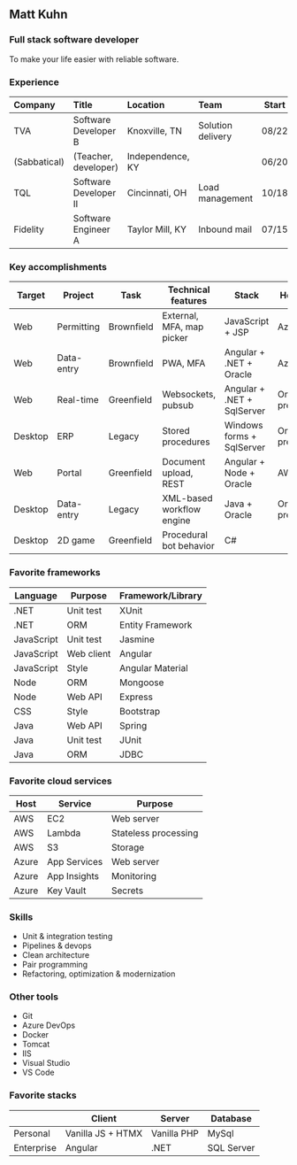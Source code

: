 ## Matt Kuhn

### Full stack software developer

To make your life easier with reliable software.

### Experience

| Company      | Title                       | Location         | Team              | Start | End   |
| :----------- | :-------------------------- | :--------------- | :---------------- | :---: | :---: |
| TVA          | Software Developer B        | Knoxville, TN    | Solution delivery | 08/22 |       |
| (Sabbatical) | (Teacher, developer)        | Independence, KY |                   | 06/20 | 08/22 |
| TQL          | Software Developer II       | Cincinnati, OH   | Load management   | 10/18 | 06/20 |
| Fidelity     | Software Engineer A         | Taylor Mill, KY  | Inbound mail      | 07/15 | 10/18 |

### Key accomplishments

| Target   | Project    | Task       | Technical features        | Stack                       | Host    |
| -------- | ---------- | ---------- | ------------------------- | --------------------------- | ------- |
| Web      | Permitting | Brownfield | External, MFA, map picker | JavaScript + JSP            | Azure   |
| Web      | Data-entry | Brownfield | PWA, MFA                  | Angular + .NET + Oracle     | Azure   |
| Web      | Real-time  | Greenfield | Websockets, pubsub        | Angular + .NET + SqlServer  | On-prem |
| Desktop  | ERP        | Legacy     | Stored procedures         | Windows forms + SqlServer   | On-prem |
| Web      | Portal     | Greenfield | Document upload, REST     | Angular + Node + Oracle     | AWS     |
| Desktop  | Data-entry | Legacy     | XML-based workflow engine | Java + Oracle               | On-prem |
| Desktop  | 2D game    | Greenfield | Procedural bot behavior   | C#                          |         |

### Favorite frameworks

| Language   | Purpose    | Framework/Library |
| ---------- | ---------- | ----------------- |
| .NET       | Unit test  | XUnit             |
| .NET       | ORM        | Entity Framework  |
| JavaScript | Unit test  | Jasmine           |
| JavaScript | Web client | Angular           |
| JavaScript | Style      | Angular Material  |
| Node       | ORM        | Mongoose          |
| Node       | Web API    | Express           |
| CSS        | Style      | Bootstrap         |
| Java       | Web API    | Spring            |
| Java       | Unit test  | JUnit             |
| Java       | ORM        | JDBC              |

### Favorite cloud services

| Host  | Service      | Purpose              |
| ----- | ------------ | -------------------- |
| AWS   | EC2          | Web server           |
| AWS   | Lambda       | Stateless processing |
| AWS   | S3           | Storage              |
| Azure | App Services | Web server           |
| Azure | App Insights | Monitoring           |
| Azure | Key Vault    | Secrets              |

### Skills

- Unit & integration testing
- Pipelines & devops
- Clean architecture
- Pair programming
- Refactoring, optimization & modernization

### Other tools

- Git
- Azure DevOps
- Docker
- Tomcat
- IIS
- Visual Studio
- VS Code

### Favorite stacks

|            | Client            | Server      | Database   |
| ---------- | ----------------- | ----------- | ---------- |
| Personal   | Vanilla JS + HTMX | Vanilla PHP | MySql      |
| Enterprise | Angular           | .NET        | SQL Server |
